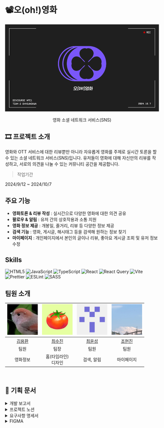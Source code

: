 # 📽️오(oh!)영화
![titleImg](readme_image/title.gif)
<div align="center">영화 소셜 네트워크 서비스(SNS)</div>

## 🎞️ 프로젝트 소개
영화와 OTT 서비스에 대한 리뷰뿐만 아니라 자유롭게 영화를 주제로 실시간 토론을 할 수 있는 소셜 네트워크 서비스(SNS)입니다. 유저들이 영화에 대해 자신만의 리뷰를 작성하고, 서로의 의견을 나눌 수 있는 커뮤니티 공간을 제공합니다.
> 작업기간

2024/9/12 ~ 2024/10/7

## 주요 기능
- **영화토론 & 리뷰 작성** : 실시간으로 다양한 영화에 대한 의견 공유
- **팔로우 & 알림** : 유저 간의 상호작용과 소통 지원
- **영화 정보 제공** : 개봉일, 줄거리, 리뷰 등 다양한 정보 제공
- **검색 기능** : 영화, 게시글, 해시태그 등을 검색해 원하는 정보 찾기
- **마이페이지** : 개인페이지에서 본인의 글이나 리뷰, 좋아요 게시글 조회 및 유저 정보 수정


## Skills
![HTML5](https://img.shields.io/badge/html5-%23E34F26.svg?style=for-the-badge&logo=html5&logoColor=white)
![JavaScript](https://img.shields.io/badge/javascript-%23323330.svg?style=for-the-badge&logo=javascript&logoColor=%23F7DF1E)
![TypeScript](https://img.shields.io/badge/typescript-%23007ACC.svg?style=for-the-badge&logo=typescript&logoColor=white)
![React](https://img.shields.io/badge/react-%2320232a.svg?style=for-the-badge&logo=react&logoColor=%2361DAFB)
![React Query](https://img.shields.io/badge/-React%20Query-FF4154?style=for-the-badge&logo=react%20query&logoColor=white)
![Vite](https://img.shields.io/badge/vite-%23646CFF.svg?style=for-the-badge&logo=vite&logoColor=white)
![Prettier](https://img.shields.io/badge/prettier-%23F7B93E.svg?style=for-the-badge&logo=prettier&logoColor=black)
![ESLint](https://img.shields.io/badge/ESLint-4B3263?style=for-the-badge&logo=eslint&logoColor=white)
![SASS](https://img.shields.io/badge/SASS-hotpink.svg?style=for-the-badge&logo=SASS&logoColor=white)

## 팀원 소개

<div align="center">
  
|<img src="readme_image/profile_yonghwna.jpg" width="100" height="100"/>|<img src="readme_image/profile_tomato.jpg" width="100" height="100"/>|<img src="readme_image/profile_yoon.png" width="100" height="100"/>|<img src="readme_image/profile_joeih.jpg" width="100" height="100"/>|
|:---:|:---:|:---:| :---:|
| [김용환](https://github.com/yonghwna) | [최수진](https://github.com/tomatto0) | [최윤성](https://github.com/cho1ys)  | [조현진](https://github.com/JOEIH) |
|팀원|팀장|팀원|팀원|
|영화정보|홈(타임라인)<br> 디자인|검색, 알림|마이페이지|

</div>

</br>

## 📙 기획 문서


<details>
<summary>개발 보고서</summary>

[🔗 개발보고서 바로가기](https://docs.google.com/document/d/1C-1qJz8wFXcEDpyEzsMVHTj_YRlnftQBGVjwVxweEAU/edit?tab=t.0)

</details>

<details>
<summary>프로젝트 노션</summary>

[🔗 Notion 바로가기](https://neul.notion.site/2-159dc69321d780baafb3c623ea6e8b86?pvs=4)

[![Notion](#)](https://neul.notion.site/2-159dc69321d780baafb3c623ea6e8b86?pvs=4)

</details>

<details>
<summary>요구사항 명세서</summary>

[🔗 요구사항 명세서 바로가기](https://docs.google.com/spreadsheets/d/12qMOclTXYbzc4r6kcgqZqwZhbI4VUvSuB4gtFj5n86g/edit?gid=0#gid=0)

[![요구사항 명세서](#)](https://docs.google.com/spreadsheets/d/12qMOclTXYbzc4r6kcgqZqwZhbI4VUvSuB4gtFj5n86g/edit?gid=0#gid=0)

</details>

<details>
<summary>FIGMA</summary>

[🔗 FIGMA 바로가기](https://www.figma.com/design/DcxEgok2J8A7u1X8cLJ8O0/%EC%98%A4!%EC%98%81%ED%99%94-%ED%99%94%EB%A9%B4%EA%B8%B0%ED%9A%8D%EC%84%9C-%EC%99%B8%EB%B6%80%EA%B3%B5%EA%B0%9C%EC%9A%A9?node-id=0-1&t=W5ZOALXKEdeBgrHc-1)

[![피그마 화면계획서](#)](https://www.figma.com/design/DcxEgok2J8A7u1X8cLJ8O0/%EC%98%A4!%EC%98%81%ED%99%94-%ED%99%94%EB%A9%B4%EA%B8%B0%ED%9A%8D%EC%84%9C-%EC%99%B8%EB%B6%80%EA%B3%B5%EA%B0%9C%EC%9A%A9?node-id=0-1&t=W5ZOALXKEdeBgrHc-1)

</details>

